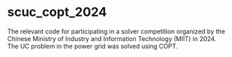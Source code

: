 # scuc_copt_2024

The relevant code for participating in a solver competition organized by the Chinese Ministry of Industry and Information Technology (MIIT) in 2024. The UC problem in the power grid was solved using COPT.
